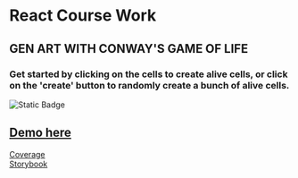 # React Course Work
## GEN ART WITH CONWAY'S GAME OF LIFE
### Get started by clicking on the cells to create alive cells, or click on the 'create' button to randomly create a bunch of alive cells.

![Static Badge](https://img.shields.io/badge/Nodejs-18.16.0-a)

## [Demo here](https://evscoder.github.io/react-course-work/)
[Coverage](https://evscoder.github.io/react-course-work/coverage/lcov-report/index.html) </br>
[Storybook](https://evscoder.github.io/react-course-work/storybook/index.html)
